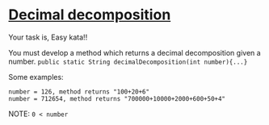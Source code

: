 # [Decimal decomposition](https://www.codewars.com/kata/decimal-decomposition "https://www.codewars.com/kata/581f5cf739dc42ac2400007b")

Your task is, Easy kata!!

You must develop a method which returns a decimal decomposition given a number.
```public static String decimalDecomposition(int number){...}```

Some examples:

```
number = 126, method returns "100+20+6"
number = 712654, method returns "700000+10000+2000+600+50+4"
```
NOTE: ```0 < number```
